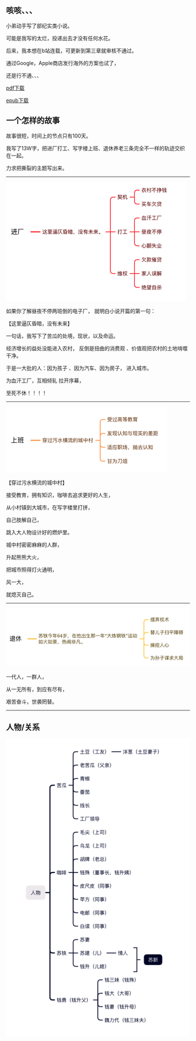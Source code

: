 ## 咳咳、、、

小弟动手写了部纪实类小说。

可能是我写的太烂，投递出去才没有任何水花。

后来，我本想在b站连载，可更新到第三章就审核不通过。

通过Google，Apple商店发行海外的方案也试了，

还是行不通、、、

[pdf下载](https://github.com/Hezhong123/Everything-Without-End/raw/main/%E4%BC%A4%E4%BA%BA%E5%BF%83%E8%82%9D.pdf)

[epub下载](https://github.com/Hezhong123/Everything-Without-End/raw/main/%E4%BC%A4%E4%BA%BA%E5%BF%83%E8%82%9D.epub)

## 一个怎样的故事

故事很短，时间上的节点只有100天。

我写了13W字，把进厂打工、写字楼上班、退休养老三条完全不一样的轨迹交织在一起。

力求把撕裂的主题写出来。

***

![苦瓜](https://github.com/Hezhong123/Everything-Without-End/blob/main/kugua.png)

如果你了解昼夜不停两班倒的电子厂， 就明白小说开篇的第一句：

【这里逼仄昏暗，没有未来】

一句话，我写下了苦瓜的处境，现状，以及命运。

经济增长的益处没能进入农村， 反倒是扭曲的消费观 、价值观把农村的土地啃噬干净。

于是一大批的人：因为孩子 、因为汽车、因为房子， 进入城市。

为血汗工厂，互相倾轧 拉开序幕，

至死不休！！！！

*** 
![咖啡](https://github.com/Hezhong123/Everything-Without-End/blob/main/kafei.png)

【穿过污水横流的城中村】

接受教育，拥有知识，咖啡去追求更好的人生，

从小村镇到大城市，在写字楼里打拼，

自己肢解自己，

跳入大人物设计好的燃炉里。

城中村密密麻麻的人群，

升起熊熊大火，

把城市照得灯火通明，

风一大，

就熄灭自己。

***
![苏铁](https://github.com/Hezhong123/Everything-Without-End/blob/main/su.png)

一代人，一群人，

从一无所有，到应有尽有，

艰苦奋斗，世袭罔替。

*** 

## 人物/关系

![人物](https://github.com/Hezhong123/Everything-Without-End/blob/main/role.png)





















